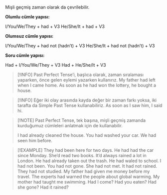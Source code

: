 Mişli geçmiş zaman olarak da çevrilebilir.

**Olumlu cümle yapısı:**

I/You/We/They + had + V3
He/She/It + had + V3

**Olumsuz cümle yapısı:**

I/You/We/They + had not (hadn’t) + V3
He/She/It + had not (hadn’t) + V3

**Soru cümle yapısı:**

Had + I/You/We/They + V3
Had + He/She/It + V3

> [!INFO] Past Perfect Tense’i, başlıca olarak, zaman sıralaması yaparken, önce gelen eylemi yazarken kullanırız.
> My father had left when I came home.
> As soon as he had won the lottery, he bought a house.

> [!INFO] Eğer iki olay arasında kayda değer bir zaman farkı yoksa, iki tarafta da Simple Past Tense kullanabiliriz.
> As soon as I saw him, I said hi.

> [!NOTE] Past Perfect Tense, tek başına, mişli geçmiş zamanda kurduğumuz cümleleri anlatmak için de kullanabilir.
> 
> I had already cleaned the house.
> You had washed your car.
> We had seen him before.

> [!EXAMPLE] 
> They had been here for two days.
> He had had the car since Monday.
> She’d read two books.
> It’d always rained a lot in London.
> He had already taken out the trash.
> He had waled to school.
> I had not been.
> You had not gone.
> She had not met.
> It had not rained.
> They had not studied.
> My father had given me money before my travel.
> The experts had warned the people about global warming.
> My mother had taught me swimming.
> Had I come?
> Had you eaten?
> Had she gone?
> Had it rained?